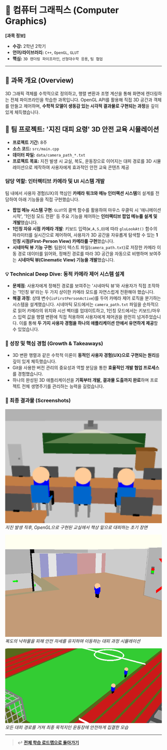 # 🧠 컴퓨터 그래픽스 (Computer Graphics)

**[과목 정보]**
- **수강:** 2학년 2학기
- **언어/라이브러리:** `C++`, `OpenGL`, `GLUT`
- **핵심:** `3D 렌더링 파이프라인`, `선형대수학 응용`, `팀 협업`

---

## 📖 과목 개요 (Overview)
3D 그래픽 객체를 수학적으로 정의하고, 행렬 변환과 조명 계산을 통해 화면에 렌더링하는 전체 파이프라인을 학습한 과목입니다. OpenGL API를 활용해 직접 3D 공간과 객체를 만들고 제어하며, **수학적 모델이 생동감 있는 시각적 결과물로 구현되는 과정**을 깊이 있게 체득했습니다.

## 🚀 팀 프로젝트: '지진 대피 요령' 3D 안전 교육 시뮬레이션

- **프로젝트 기간:** 8주
- **소스 코드:** `src/main.cpp`
- **데이터 파일:** `data/camera_path_*.txt`
- **프로젝트 목표:** 지진 발생 시 교실, 복도, 운동장으로 이어지는 대피 경로를 3D 시뮬레이션으로 제작하여 사용자에게 효과적인 안전 교육 콘텐츠 제공

### 담당 역할: 인터랙티브 카메라 및 UI 시스템 개발

팀 내에서 사용자 경험(UX)의 핵심인 **카메라 워크와 메뉴 인터랙션 시스템**의 설계를 전담하여 아래 기능들을 직접 구현했습니다.

-   **팝업 메뉴 시스템 구현**: `GLUT`의 콜백 함수를 활용하여 마우스 우클릭 시 '애니메이션 시작', '1인칭 모드 전환' 등 주요 기능을 제어하는 **인터랙티브 팝업 메뉴를 설계 및 개발**했습니다.
-   **1인칭 자유 시점 카메라 개발**: 키보드 입력(`W,A,S,D`)에 따라 `gluLookAt()` 함수의 파라미터를 실시간으로 제어하여, 사용자가 3D 공간을 자유롭게 탐색할 수 있는 **1인칭 시점(First-Person View) 카메라를 구현**했습니다.
-   **시네마틱 뷰 기능 구현**: 팀원이 텍스트 파일(`camera_path.txt`)로 저장한 카메라 이동 경로 데이터를 읽어와, 정해진 경로를 따라 3D 공간을 자동으로 비행하며 보여주는 **시네마틱 뷰(Cinematic View) 기능을 개발**했습니다.

### 💡 Technical Deep Dive: 동적 카메라 제어 시스템 설계

-   **문제점**: 사용자에게 정해진 경로를 보여주는 '시네마틱 뷰'와 사용자가 직접 조작하는 '1인칭 뷰'라는 두 가지 상이한 카메라 모드를 자연스럽게 전환해야 했습니다.
-   **해결 과정**: 상태 변수(`isFirstPersonActive`)를 두어 카메라 제어 로직을 분기하는 시스템을 설계했습니다. 시네마틱 모드에서는 `camera_path.txt` 파일을 순차적으로 읽어 카메라의 위치와 시선 벡터를 업데이트하고, 1인칭 모드에서는 키보드/마우스 입력 값을 행렬 변환에 직접 적용하여 사용자에게 제어권을 완전히 넘겨주었습니다. 이를 통해 **두 가지 사용자 경험을 하나의 애플리케이션 안에서 유연하게 제공**할 수 있었습니다.

### 🌱 성장 및 핵심 경험 (Growth & Takeaways)
-   3D 변환 행렬과 같은 수학적 이론이 **동적인 사용자 경험(UX)으로 구현되는 원리**를 깊이 있게 체득했습니다.
-   Git을 사용한 버전 관리의 중요성과 역할 분담을 통한 **효율적인 개발 협업 프로세스**를 경험했습니다.
-   하나의 완성된 3D 애플리케이션을 **기획부터 개발, 결과물 도출까지 완료**하며 프로젝트 전체 생명주기를 관리하는 능력을 길렀습니다.

### 📸 최종 결과물 (Screenshots)

<p align="left">
  <img src="./assets/cg-project-earthquake-scene-01-classroom.jpg" alt="재난 안전 교육 애니메이션 실행 화면" width="600"/>
  <br/>
  <i>지진 발생 직후, OpenGL으로 구현된 교실에서 책상 밑으로 대피하는 초기 장면</i>
</p>
<p align="left">
  <img src="./assets/cg-project-earthquake-scene-02-hallway.png" alt="재난 안전 교육 애니메이션 실행 화면" width="600"/>
  <br/>
  <i>복도의 낙하물을 피해 안전 자세를 유지하며 이동하는 대피 과정 시뮬레이션</i>
</p>
<p align="left">
  <img src="./assets/cg-project-earthquake-scene-03-schoolyard.png" alt="재난 안전 교육 애니메이션 실행 화면" width="600"/>
  <br/>
  <i>모든 대피 경로를 거쳐 최종 목적지인 운동장에 안전하게 집결한 모습</i>
</p>

---
> ↩️ **[전체 학습 로드맵으로 돌아가기](../../README.md)**
